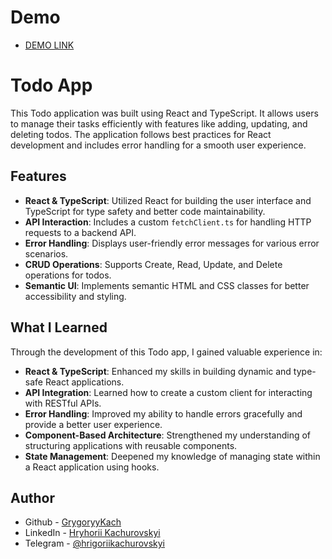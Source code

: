 # Demo

  - [DEMO LINK](https://grigoryykach.github.io/todo-app/)

# Todo App

This Todo application was built using React and TypeScript. It allows users to manage their tasks efficiently with features like adding, updating, and deleting todos. The application follows best practices for React development and includes error handling for a smooth user experience.

## Features

- **React & TypeScript**: Utilized React for building the user interface and TypeScript for type safety and better code maintainability.
- **API Interaction**: Includes a custom `fetchClient.ts` for handling HTTP requests to a backend API.
- **Error Handling**: Displays user-friendly error messages for various error scenarios.
- **CRUD Operations**: Supports Create, Read, Update, and Delete operations for todos.
- **Semantic UI**: Implements semantic HTML and CSS classes for better accessibility and styling.

## What I Learned

Through the development of this Todo app, I gained valuable experience in:

- **React & TypeScript**: Enhanced my skills in building dynamic and type-safe React applications.
- **API Integration**: Learned how to create a custom client for interacting with RESTful APIs.
- **Error Handling**: Improved my ability to handle errors gracefully and provide a better user experience.
- **Component-Based Architecture**: Strengthened my understanding of structuring applications with reusable components.
- **State Management**: Deepened my knowledge of managing state within a React application using hooks.

## Author

- Github - [GrygoryyKach](https://github.com/GrigoryyKach)
- LinkedIn - [Hryhorii Kachurovskyi](https://www.linkedin.com/in/hryhorii-kachurovskyi-b4994b283/)
- Telegram - [@hrigoriikachurovskyi](https://t.me/hrigoriikachurovskyi)
